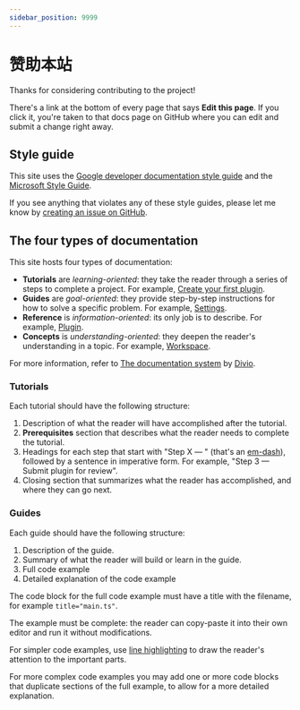 ```yaml
---
sidebar_position: 9999
---
```


# 赞助本站

Thanks for considering contributing to the project!

There's a link at the bottom of every page that says **Edit this page**. If you click it, you're taken to that docs page on GitHub where you can edit and submit a change right away.

## Style guide

This site uses the [Google developer documentation style guide](https://developers.google.com/style) and the [Microsoft Style Guide](https://docs.microsoft.com/style-guide/welcome/).

If you see anything that violates any of these style guides, please let me know by [creating an issue on GitHub](https://github.com/marcusolsson/obsidian-plugin-docs/issues/new).

## The four types of documentation

This site hosts four types of documentation:

- **Tutorials** are _learning-oriented_: they take the reader through a series of steps to complete a project. For example, [Create your first plugin](getting-started/create-your-first-plugin.md).
- **Guides** are _goal-oriented_: they provide step-by-step instructions for how to solve a specific problem. For example, [Settings](guides/settings.md).
- **Reference** is _information-oriented_: its only job is to describe. For example, [Plugin](api/classes/Plugin_2.md).
- **Concepts** is _understanding-oriented_: they deepen the reader's understanding in a topic. For example, [Workspace](concepts/workspace.md).

For more information, refer to [The documentation system](https://documentation.divio.com/) by [Divio](https://www.divio.com/).

### Tutorials

Each tutorial should have the following structure:

1. Description of what the reader will have accomplished after the tutorial.
1. **Prerequisites** section that describes what the reader needs to complete the tutorial.
1. Headings for each step that start with "Step X — " (that's an [em-dash](https://en.wikipedia.org/wiki/Dash#Em_dash)), followed by a sentence in imperative form. For example, "Step 3 — Submit plugin for review".
1. Closing section that summarizes what the reader has accomplished, and where they can go next.

### Guides

Each guide should have the following structure:

1. Description of the guide.
1. Summary of what the reader will build or learn in the guide.
1. Full code example
1. Detailed explanation of the code example

The code block for the full code example must have a title with the filename, for example `title="main.ts"`.

The example must be complete: the reader can copy-paste it into their own editor and run it without modifications.

For simpler code examples, use [line highlighting](https://docusaurus.io/docs/markdown-features/code-blocks#line-highlighting) to draw the reader's attention to the important parts.

For more complex code examples you may add one or more code blocks that duplicate sections of the full example, to allow for a more detailed explanation.
